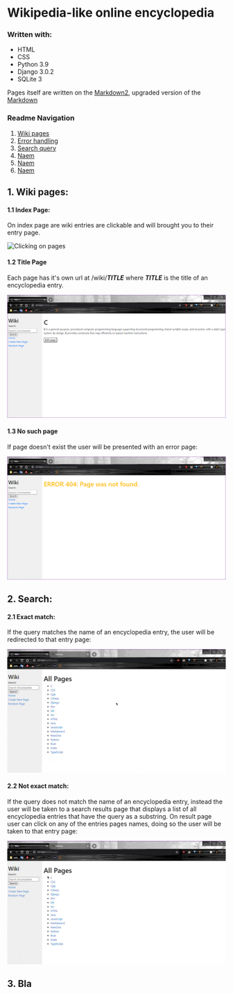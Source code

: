 # Wikipedia-like online encyclopedia

### Written with:

* HTML
* CSS
* Python 3.9
* Django 3.0.2
* SQLite 3

Pages itself are written on the [Markdown2](https://github.com/trentm/python-markdown2), upgraded version of the [Markdown](https://en.wikipedia.org/wiki/Markdown)

### Readme Navigation

1. [Wiki pages](#title-page)  
2. [Error handling](#no-such-page)  
3. [Search query](#source)  
4. [Naem](#source)  
5. [Naem](#source)  
6. [Naem](#source)  


## 1. Wiki pages:

#### 1.1 Index Page:

On index page are wiki entries are clickable and will brought you to their entry page.

![Clicking on pages](/media/clicking-on-pages.gif) 

#### 1.2 Title Page
Each page has it's own url at /wiki/__*TITLE*__ where __*TITLE*__ is the title of an encyclopedia entry.

![Title page](/media/title-pages.gif)

#### 1.3 No such page
If page doesn't exist the user will be presented with an error page:

![Error page](/media/pages404.gif)
## 2. Search:

#### 2.1 Exact match:
If the query matches the name of an encyclopedia entry, the user will be redirected to that entry page:

![Title page](/media/search-exact-match.gif)
#### 2.2 Not exact match:

If the query does not match the name of an encyclopedia entry, instead the user will be taken to a search results page that displays a list of all encyclopedia entries that have the query as a substring.
On result page user can click on any of the entries pages names, doing so the user will be taken to that entry page:

![Title page](/media/search-not-exact-match.gif)

## 3. Bla


